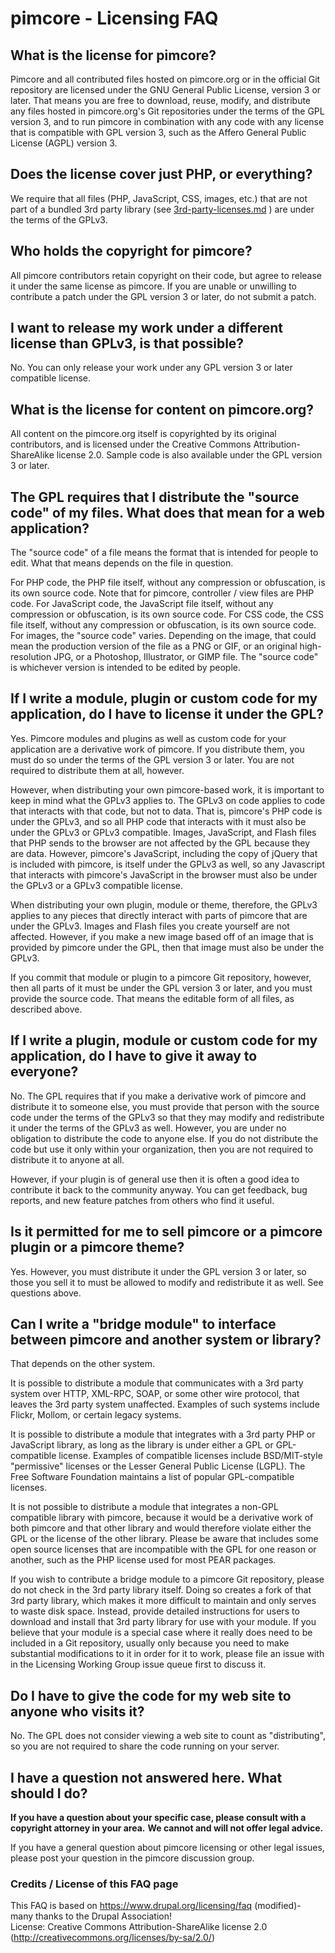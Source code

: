 # pimcore - Licensing FAQ

## What is the license for pimcore?
Pimcore and all contributed files hosted on pimcore.org or in the official Git repository are licensed under the 
GNU General Public License, version 3 or later. That means you are free to download, reuse, modify, and distribute 
any files hosted in pimcore.org's Git repositories under the terms of the GPL version 3, and to run pimcore in 
combination with any code with any license that is compatible with GPL version 3, such as the 
Affero General Public License (AGPL) version 3.

## Does the license cover just PHP, or everything?
We require that all files (PHP, JavaScript, CSS, images, etc.) that are not part of a bundled 3rd party library 
(see [3rd-party-licenses.md](3rd-party-licenses.md) ) are under the terms of the GPLv3.

## Who holds the copyright for pimcore?
All pimcore contributors retain copyright on their code, but agree to release it under the same license as pimcore. 
If you are unable or unwilling to contribute a patch under the GPL version 3 or later, do not submit a patch.

## I want to release my work under a different license than GPLv3, is that possible? 
No. You can only release your work under any GPL version 3 or later compatible license. 

## What is the license for content on pimcore.org?
All content on the pimcore.org itself is copyrighted by its original contributors, 
and is licensed under the Creative Commons Attribution-ShareAlike license 2.0. 
Sample code is also available under the GPL version 3 or later.

## The GPL requires that I distribute the "source code" of my files. What does that mean for a web application?
The "source code" of a file means the format that is intended for people to edit. 
What that means depends on the file in question.

For PHP code, the PHP file itself, without any compression or obfuscation, is its own source code. 
Note that for pimcore, controller / view files are PHP code.
For JavaScript code, the JavaScript file itself, without any compression or obfuscation, is its own source code.
For CSS code, the CSS file itself, without any compression or obfuscation, is its own source code.
For images, the "source code" varies. Depending on the image, that could mean the production version of the file as 
a PNG or GIF, or an original high-resolution JPG, or a Photoshop, Illustrator, or GIMP file. 
The "source code" is whichever version is intended to be edited by people.

## If I write a module, plugin or custom code for my application, do I have to license it under the GPL?
Yes. Pimcore modules and plugins as well as custom code for your application are a derivative work of pimcore. 
If you distribute them, you must do so under the terms of the GPL version 3 or later. 
You are not required to distribute them at all, however. 

However, when distributing your own pimcore-based work, it is important to keep in mind what the GPLv3 applies to. 
The GPLv3 on code applies to code that interacts with that code, but not to data. 
That is, pimcore's PHP code is under the GPLv3, and so all PHP code that interacts with it must also be 
under the GPLv3 or GPLv3 compatible. Images, JavaScript, and Flash files that PHP sends to the browser are not 
affected by the GPL because they are data. However, pimcore's JavaScript, including the copy of jQuery that is 
included with pimcore, is itself under the GPLv3 as well, so any Javascript that interacts with pimcore's JavaScript 
in the browser must also be under the GPLv3 or a GPLv3 compatible license.

When distributing your own plugin, module or theme, therefore, 
the GPLv3 applies to any pieces that directly interact with parts of pimcore that are under the GPLv3. 
Images and Flash files you create yourself are not affected. However, if you make a new image based off of an image 
that is provided by pimcore under the GPL, then that image must also be under the GPLv3.

If you commit that module or plugin to a pimcore Git repository, however, then all parts of it must be 
under the GPL version 3 or later, and you must provide the source code. 
That means the editable form of all files, as described above.

## If I write a plugin, module or custom code for my application, do I have to give it away to everyone?
No. The GPL requires that if you make a derivative work of pimcore and distribute it to someone else, 
you must provide that person with the source code under the terms of the GPLv3 so that they may modify and redistribute 
it under the terms of the GPLv3 as well. However, you are under no obligation to distribute the code to anyone else. 
If you do not distribute the code but use it only within your organization, 
then you are not required to distribute it to anyone at all.

However, if your plugin is of general use then it is often a good idea to contribute it back to the community anyway. 
You can get feedback, bug reports, and new feature patches from others who find it useful.

## Is it permitted for me to sell pimcore or a pimcore plugin or a pimcore theme?
Yes. However, you must distribute it under the GPL version 3 or later, 
so those you sell it to must be allowed to modify and redistribute it as well. See questions above.

## Can I write a "bridge module" to interface between pimcore and another system or library?
That depends on the other system.

It is possible to distribute a module that communicates with a 3rd party system over HTTP, XML-RPC, SOAP, 
or some other wire protocol, that leaves the 3rd party system unaffected. 
Examples of such systems include Flickr, Mollom, or certain legacy systems.

It is possible to distribute a module that integrates with a 3rd party PHP or JavaScript library, 
as long as the library is under either a GPL or GPL-compatible license. 
Examples of compatible licenses include BSD/MIT-style "permissive" licenses or the Lesser General Public License (LGPL). 
The Free Software Foundation maintains a list of popular GPL-compatible licenses.

It is not possible to distribute a module that integrates a non-GPL compatible library with pimcore, 
because it would be a derivative work of both pimcore and that other library and would therefore violate either the GPL 
or the license of the other library. Please be aware that includes some open source licenses that are incompatible 
with the GPL for one reason or another, such as the PHP license used for most PEAR packages.

If you wish to contribute a bridge module to a pimcore Git repository, please do not check in the 3rd party library 
itself. Doing so creates a fork of that 3rd party library, which makes it more difficult to maintain and only serves to 
waste disk space. Instead, provide detailed instructions for users to download and install that 3rd party library for 
use with your module. If you believe that your module is a special case where it really does need to be included in a 
Git repository, usually only because you need to make substantial modifications to it in order for it to work, please 
file an issue with in the Licensing Working Group issue queue first to discuss it.

## Do I have to give the code for my web site to anyone who visits it?

No. The GPL does not consider viewing a web site to count as "distributing", 
so you are not required to share the code running on your server.


## I have a question not answered here. What should I do?
**If you have a question about your specific case, please consult with a copyright attorney in your area.**
**We cannot and will not offer legal advice.**

If you have a general question about pimcore licensing or other legal issues, 
please post your question in the pimcore discussion group.


### Credits / License of this FAQ page
This FAQ is based on https://www.drupal.org/licensing/faq (modified)- many thanks to the Drupal Association!  
License: Creative Commons Attribution-ShareAlike license 2.0 (http://creativecommons.org/licenses/by-sa/2.0/)   
